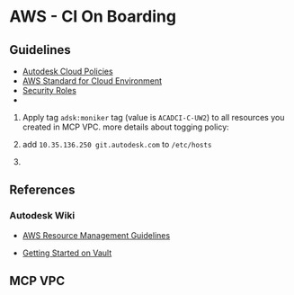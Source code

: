 # AWS - CI On Boarding

## Guidelines

- [Autodesk Cloud Policies](https://wiki.autodesk.com/display/DOJO/Autodesk+Cloud+Policies)
- [AWS Standard for Cloud Environment](https://wiki.autodesk.com/display/DOJO/AWS+Standards+for+Cloud+Environments)
- [Security Roles](https://wiki.autodesk.com/display/DOJO/Integrated+Account+Security+Roles)
- 
1. Apply tag `adsk:moniker` tag (value is `ACADCI-C-UW2`) to all resources you created in MCP VPC.
more details about togging policy: 

2. add ```10.35.136.250 git.autodesk.com``` to ```/etc/hosts```
3. 
## References

### Autodesk Wiki
- [AWS Resource Management Guidelines](https://wiki.autodesk.com/display/DOJO/AWS+Resource+Management+Guidelines)

- [Getting Started on Vault](https://wiki.autodesk.com/display/DOJO/Getting+Started+on+HCVault#tab-HC+Vault+CLI)


MCP VPC
- 
<!--stackedit_data:
eyJoaXN0b3J5IjpbMTExNzczMDQ0Myw5ODE0NDYyOTUsOTkwOT
k3OTk0LC0yMDc0Njk1NDAsLTgzMjE0NTY2OCwxNzYzMTQ0ODc2
LDc0MjcyOTg2LDg3OTIyMDY2Nl19
-->